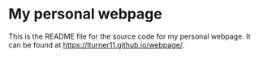 # My personal webpage

This is the README file for the source code for my personal webpage. It can be found at <https://lturner11.github.io/webpage/>. 

